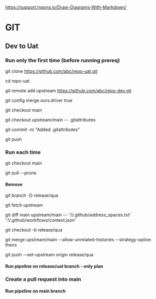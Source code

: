 https://support.typora.io/Draw-Diagrams-With-Markdown/

# GIT
## Dev to Uat
### Run only the first time (before running prereq)
git clone https://github.com/abc/repo-uat.git
 
cd repo-uat
 
git remote add upstream https://github.com/abc/repo-dev.git
 
git config merge.ours.driver true
 
git checkout main
 
git checkout upstream/main -- .gitattributes
 
git commit -m "Added .gitattributes"
 
git push
### Run each time
git checkout main
 
git pull --prune
#### Remove
git branch -D release/qua
 
git fetch upstream
 
git diff main upstream/main -- ':!/.github/address_spaces.txt' ':!/.github/workflows/context.json'
 
git checkout -b release/qua
 
git merge upstream/main --allow-unrelated-histories --strategy-option theirs
 
git push --set-upstream origin release/qua
 
#### Run pipeline on release/uat branch - only plan
 
### Create a pull request into main
 
#### Run pipeline on main branch